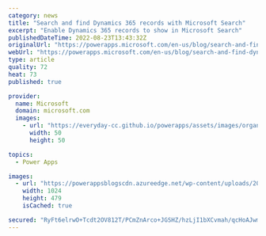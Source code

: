 ```yaml
---
category: news
title: "Search and find Dynamics 365 records with Microsoft Search"
excerpt: "Enable Dynamics 365 records to show in Microsoft Search"
publishedDateTime: 2022-08-23T13:43:32Z
originalUrl: "https://powerapps.microsoft.com/en-us/blog/search-and-find-dynamics-365-records-with-microsoft-search/"
webUrl: "https://powerapps.microsoft.com/en-us/blog/search-and-find-dynamics-365-records-with-microsoft-search/"
type: article
quality: 72
heat: 73
published: true

provider:
  name: Microsoft
  domain: microsoft.com
  images:
    - url: "https://everyday-cc.github.io/powerapps/assets/images/organizations/microsoft.com-50x50.jpg"
      width: 50
      height: 50

topics:
  - Power Apps

images:
  - url: "https://powerappsblogscdn.azureedge.net/wp-content/uploads/2022/08/FederatedSearchBlog-Pic2-1024x479.png"
    width: 1024
    height: 479
    isCached: true

secured: "RyFt6elrwO+Tcdt2OV812T/PCmZnArco+JGSHZ/hzLjI1bXCvmah/qcHoAJwmx7woMB7tn60JN1dIhEPfSH8FdcHwJ4c6GwGlh/r6Aag3IcKDn7sWYuGCPa/nsDqLfPIvJdwt41nm+3IHRUx2HW4EeKjXYa16ky20Gt9u1NDJ8RWm93Ytqh8PjJxp/MNBElOiYUurjien0XRsaBlAbmQIIdpnicdOAMkv0uh6jRcYPWka33HTQBA/ujUQMX4n6n5o/tOoqC/CgX0USZ3Q2OUqqd1BA9JM//doqYtv6N1og3r1/153+sbRWAptpJmbfHTlECmii+MiaV6bCGaHrI3Sk15K4FMTk2avMh11WkVpY8=;/S5F7FU2YHUDZMuGrPbsIA=="
---
```


